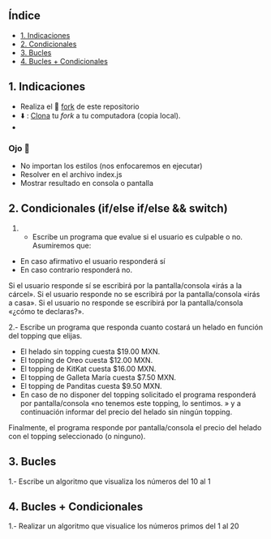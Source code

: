 
## Índice

* [1. Indicaciones](#1-indicaciones)
* [2. Condicionales](#2-condicionales)
* [3. Bucles](#3-bucles)
* [4. Bucles + Condicionales](#4-bucles)
## 1. Indicaciones

- Realiza el 🍴 [fork](https://help.github.com/articles/fork-a-repo/) de este repositorio
- ⬇️ : [Clona](https://help.github.com/articles/cloning-a-repository/)
   tu *fork* a tu computadora (copia local).
-
### Ojo 👀
- No importan los estilos (nos enfocaremos en ejecutar)
- Resolver en el archivo index.js
- Mostrar resultado en consola o pantalla

## 2. Condicionales  (if/else if/else && switch)

1. - Escribe un programa que evalue si el usuario es culpable o no. Asumiremos que:

* En caso afirmativo el usuario responderá sí
* En caso contrario responderá no.

Si el usuario responde sí se escribirá por la pantalla/consola «irás a la cárcel».
Si el usuario responde no se escribirá por la pantalla/consola «irás a casa».
Si el usuario no responde se escribirá por la pantalla/consola «¿cómo te declaras?».


2.- Escribe un programa que responda cuanto costará un helado en función del topping que elijas.

* El helado sin topping cuesta $19.00 MXN.
* El topping de Oreo cuesta $12.00 MXN.
* El topping de KitKat cuesta $16.00 MXN.
* El topping de Galleta María cuesta $7.50 MXN.
* El topping de Panditas cuesta $9.50 MXN.
* En caso de no disponer del topping solicitado el programa responderá por pantalla/consola «no tenemos este topping, lo sentimos. » y a continuación informar del precio del helado sin ningún topping.

Finalmente, el programa responde por pantalla/consola el precio del helado con el topping seleccionado (o ninguno).

## 3. Bucles

1.- Escribe un algoritmo que visualiza los números del 10 al 1


## 4. Bucles + Condicionales

1.- Realizar un algoritmo que visualice los números primos del 1 al 20
